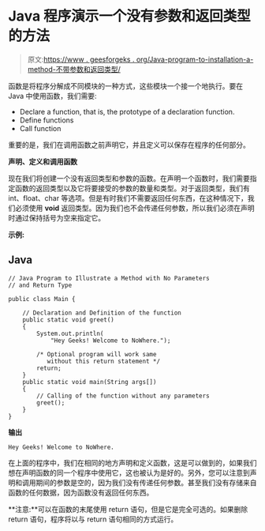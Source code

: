 # Java 程序演示一个没有参数和返回类型的方法

> 原文:[https://www . geesforgeks . org/Java-program-to-installation-a-method-不带参数和返回类型/](https://www.geeksforgeeks.org/java-program-to-illustrate-a-method-without-parameters-and-return-type/)

函数是将程序分解成不同模块的一种方式，这些模块一个接一个地执行。要在 Java 中使用函数，我们需要:

*   Declare a function, that is, the prototype of a declaration function.
*   Define functions
*   Call function

重要的是，我们在调用函数之前声明它，并且定义可以保存在程序的任何部分。

**声明、定义和调用函数**

现在我们将创建一个没有返回类型和参数的函数。在声明一个函数时，我们需要指定函数的返回类型以及它将要接受的参数的数量和类型。对于返回类型，我们有 int、float、char 等选项。但是有时我们不需要返回任何东西，在这种情况下，我们必须使用 **void** 返回类型。因为我们也不会传递任何参数，所以我们必须在声明时通过保持括号为空来指定它。

**示例:**

## Java

```
// Java Program to Illustrate a Method with No Parameters
// and Return Type

public class Main {

    // Declaration and Definition of the function 
    public static void greet()
    {
        System.out.println(
            "Hey Geeks! Welcome to NoWhere.");

        /* Optional program will work same
           without this return statement */
        return;
    }
    public static void main(String args[])
    {
        // Calling of the function without any parameters
        greet();
    }
}
```

**输出**

```
Hey Geeks! Welcome to NoWhere.

```

在上面的程序中，我们在相同的地方声明和定义函数，这是可以做到的，如果我们想在声明函数的同一个程序中使用它，这也被认为是好的。另外，您可以注意到声明和调用期间的参数是空的，因为我们没有传递任何参数。甚至我们没有存储来自函数的任何数据，因为函数没有返回任何东西。

**注意:**可以在函数的末尾使用 return 语句，但是它是完全可选的。如果删除 return 语句，程序将以与 return 语句相同的方式运行。